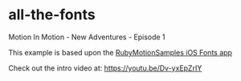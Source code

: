 # all-the-fonts
Motion In Motion - New Adventures - Episode 1 

This example is based upon the [RubyMotionSamples iOS Fonts app](https://github.com/HipByte/RubyMotionSamples/tree/master/ios/Fonts)

Check out the intro video at:
https://youtu.be/Dv-yxEpZrIY
